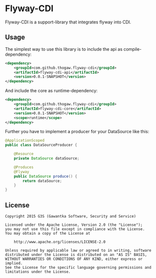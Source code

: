 <!--
 ~ Copyright 2015 G3S (Gawantka Software, Security and Service)
 ~
 ~ Licensed under the Apache License, Version 2.0 (the "License");
 ~ you may not use this file except in compliance with the License.
 ~ You may obtain a copy of the License at
 ~
 ~     http://www.apache.org/licenses/LICENSE-2.0
 ~
 ~ Unless required by applicable law or agreed to in writing, software
 ~ distributed under the License is distributed on an "AS IS" BASIS,
 ~ WITHOUT WARRANTIES OR CONDITIONS OF ANY KIND, either express or implied.
 ~ See the License for the specific language governing permissions and
 ~ limitations under the License.
 -->

# Flyway-CDI

Flyway-CDI is a support-library that integrates flyway into CDI.


## Usage

The simplest way to use this library is to include the api as compile-dependency:

```xml
<dependency>
    <groupId>com.github.thogaw.flyway-cdi</groupId>
    <artifactId>flyway-cdi-api</artifactId>
    <version>0.0.1-SNAPSHOT</version>
</dependency>
```

And include the core as runtime-dependency:

```xml
<dependency>
    <groupId>com.github.thogaw.flyway-cdi</groupId>
    <artifactId>flyway-cdi-core</artifactId>
    <version>0.0.1-SNAPSHOT</version>
    <scope>runtime</scope>
</dependency>
```

Further you have to implement a producer for your DataSource like this:

```java
@ApplicationScoped
public class DataSourceProducer {

    @Resource
    private DataSource dataSource;

    @Produces
    @Flyway
    public DataSource produce() {
        return dataSource;
    }
}
```


## License

```
Copyright 2015 G3S (Gawantka Software, Security and Service)

Licensed under the Apache License, Version 2.0 (the "License");
you may not use this file except in compliance with the License.
You may obtain a copy of the License at

    http://www.apache.org/licenses/LICENSE-2.0

Unless required by applicable law or agreed to in writing, software
distributed under the License is distributed on an "AS IS" BASIS,
WITHOUT WARRANTIES OR CONDITIONS OF ANY KIND, either express or implied.
See the License for the specific language governing permissions and
limitations under the License.
```

